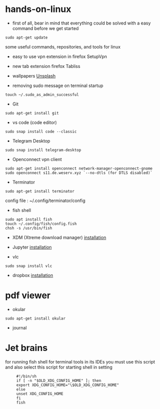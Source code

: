 # hands-on-linux

* first of all, bear in mind that everything could be solved with a easy command before we get started
```console
sudo apt-get update
```

some useful commands, repositories, and tools for linux

* easy to use vpn extension in firefox
SetupVpn

* new tab extension firefox
Tabliss

* wallpapers
[Unsplash](https://unsplash.com/)

* removing sudo message on terminal startup
```console
touch ~/.sudo_as_admin_successful
```

* Git
```console
sudo apt-get install git
```

* vs code (code editor)
```console
sudo snap install code --classic
```

* Telegram Desktop
```console
sudo snap install telegram-desktop
```

* Openconnect vpn client
```console
sudo apt-get install openconnect network-manager-openconnect-gnome
sudo openconnect s11.de.weserv.xyz `--no-dtls (for DTLS disabled)`
```

* Terminator
```console
sudo apt-get install terminator
```
config file : ~/.config/terminator/config

* fish shell
```console
sudo apt install fish
touch ~/.config/fish/config.fish
chsh -s /usr/bin/fish
```

* XDM (Xtreme download manager)
[installation](https://itsfoss.com/xtreme-download-manager-install/)

* Jupyter
[installation](https://datawookie.netlify.app/blog/2017/06/setting-up-jupyter-with-python-3-on-ubuntu/)

* vlc
```console
sudo snap install vlc
```

* dropbox
[installation](https://www.dropbox.com/install-linux)

# pdf viewer
* okular
```console
sudo apt-get install okular
```
* journal

# Jet brains

for running fish shell for terminal tools in its IDEs you must use this script and also select this script for starting shell in setting

         #!/bin/sh
         if [ -n "$OLD_XDG_CONFIG_HOME" ]; then
         export XDG_CONFIG_HOME="\$OLD_XDG_CONFIG_HOME"
         else
         unset XDG_CONFIG_HOME
         fi
         fish
